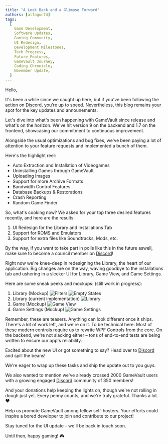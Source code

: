```yaml
---
title: "A Look Back and a Glimpse Forward"
authors: [alfagun74]
tags:
  [
    Game Development,
    Software Updates,
    Gaming Community,
    UI Redesign,
    Development Milestones,
    Tech Progress,
    Future Features,
    GameVault Journey,
    Coding Chronicle,
    November Update,
  ]
---
```


Hello,

It's been a while since we caught up here, but if you've been following the action on [Discord](https://discord.gg/NEdNen2dSu), you're up to speed. Nevertheless, this blog remains your spot for the key updates and announements.<!-- truncate -->

Let's dive into what's been happening with GameVault since release and what's on the horizon. We've hit version 9 on the backend and 1.7 on the frontend, showcasing our commitment to continuous improvement.

Alongside the usual optimizations and bug fixes, we've been paying a lot of attention to your feature requests and implemented a bunch of them.

Here's the highlight reel:

- Auto Extraction and Installation of Videogames
- Uninstalling Games through GameVault
- Uploading Images
- Support for more Archive Formats
- Bandwidth Control Features
- Database Backups & Restorations
- Crash Reporting
- Random Game Finder

So, what's cooking now? We asked for your top three desired features recently, and here are the results:

1. UI Redesign for the Library and Installations Tab
2. Support for ROMS and Emulators
3. Support for extra files like Soundtracks, Mods, etc.

By the way, if you want to take part in polls like this in the future aswell, make sure to become a council member on [Discord](https://discord.gg/NEdNen2dSu)!

Right now we're knee-deep in redesigning the Library, the heart of our application. Big changes are on the way, waving goodbye to the installations tab and ushering in a sleeker UI for Library, Game View, and Game Settings.

Here are some sneak peeks and mockups: (still work in progress):

1. Library (Mockup)
   ![Filters](/img/blog/2023-11-19/filters.png)
   ![Empty States](/img/blog/2023-11-19/emptystates.png)
2. Library (current implementation)
   ![Library](/img/blog/2023-11-19/library.png)
3. Game (Mockup)
   ![Game View](/img/blog/2023-11-19/game.png)
4. Game Settings (Mockup)
   ![Game Settings](/img/blog/2023-11-19/settings.png)

Remember, these are teasers. Anything can look different once it ships. There's a lot of work left, and we're on it. To be technical here: Most of these modern controls require us to rewrite WPF Controls from the core. On the backend, we're not slacking either – tons of end-to-end tests are being written to ensure our app's reliability.

Excited about the new UI or got something to say? Head over to [Discord](https://discord.gg/NEdNen2dSu) and spill the beans!

We're eager to wrap up these tasks and ship the update out to you guys.

We also wanted to mention we've already crossed 2000 GameVault users with a growing engaged [Discord](https://discord.gg/NEdNen2dSu) community of 350 members!

And your donations help keeping the lights on, though we're not rolling in dough just yet. Every penny counts, and we're truly grateful. Thanks a lot. ❤️

Help us promote GameVault among fellow self-hosters. Your efforts could inspire a bored developer to join and contribute to our project!

Stay tuned for the UI update – we'll be back in touch soon.

Until then, happy gaming! 🎮
